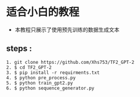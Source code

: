 # 适合小白的教程


- 本教程只展示了使用预先训练的数据生成文本

## steps :

 ```
1. git clone https://github.com/Xhs753/TF2_GPT-2
2. $ cd TF2_GPT-2
3. $ pip install -r requirments.txt
4. $ python pre_process.py
5. $ python train_gpt2.py
6. $ python sequence_generator.py
```
